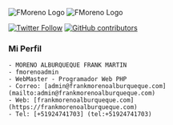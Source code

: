 ![FMoreno Logo](https://frankmorenoalburqueque.com/images/logo.png) ![FMoreno Logo](https://frankmorenoalburqueque.com/images/ico.png)

[![Twitter Follow](https://img.shields.io/twitter/follow/sendgrid.svg?style=social&label=Follow)](https://twitter.com/FrankMartinMor1)
[![GitHub contributors](https://img.shields.io/github/contributors/sendgrid/sendgrid-php.svg)](https://frankmorenoalburqueque.com)

### Mi Perfil

	- MORENO ALBURQUEQUE FRANK MARTIN
	- fmorenoadmin
	- WebMaster - Programador Web PHP
	- Correo: [admin@frankmorenoalburqueque.com] (mailto:admin@frankmorenoalburqueque.com)
	- Web: [frankmorenoalburqueque.com] (https://frankmorenoalburqueque.com)
	- Tel: [+51924741703] (tel:+51924741703)
